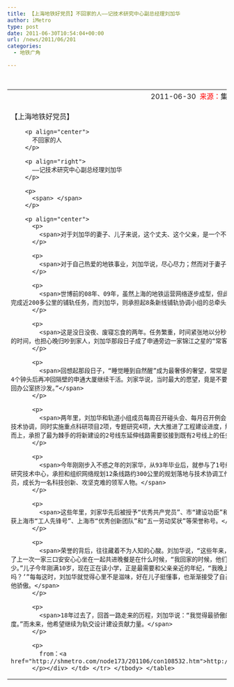 ```yaml
---
title: 【上海地铁好党员】不回家的人——记技术研究中心副总经理刘加华
author: iMetro
type: post
date: 2011-06-30T10:54:04+00:00
url: /news/2011/06/201
categories:
  - 地铁广角

---
```

&nbsp;

<table width="100%" border="0" cellspacing="0" cellpadding="0">
  <tr>
    <td align="center">
      2011-06-30  <span style="color: red;">来源：</span>集团党办
    </td>
  </tr>
  
  <tr>
    <td>
      <div>
        <p>
          【上海地铁好党员】
        </p>
        
        <p align="center">
          不回家的人
        </p>
        
        <p align="right">
          ——记技术研究中心副总经理刘加华
        </p>
        
        <p>
          <span> </span>
        </p>
        
        <p align="center">
          <p>
            <span>对于刘加华的妻子、儿子来说，这个丈夫、这个父亲，是一个不回家的人。</span>
          </p>
          
          <p>
            <span>对于自己热爱的地铁事业，刘加华说，尽心尽力；然而对于妻子、儿子，刘加华说，除了惭愧就是惭愧。</span>
          </p>
          
          <p>
            <span>世博前的08年、09年，虽然上海的地铁运营网络逐步成型，但此时进入到上海轨道交通铺轨工作最为关键的时期——全年需要完成近200多公里的铺轨任务，而刘加华，则承担起8条新线铺轨协调小组的总牵头人的任务。</span>
          </p>
          
          <p>
            <span>这是没日没夜、废寝忘食的两年。任务繁重，时间紧张地以分秒计算，刘加华一埋头干活就忘记了时间，为了节省来回路程上的时间，也担心晚归吵到家人，刘加华那段日子成了申通旁边一家锦江之星的“常客”。</span>
          </p>
          
          <p>
            <span>回想起那段日子，“睡觉睡到自然醒”成为最奢侈的奢望，常常是团队好几个人在凌晨时分睡眼惺忪的直奔锦江之星，睡上3、4个钟头后再冲回隔壁的申通大厦继续干活。刘家华说，当时最大的愿望，竟是不要遇到旅游旺季，“一到旺季，锦江之星就没房了，大家就只好回办公室挤沙发。”</span>
          </p>
          
          <p>
            <span>两年里，刘加华和轨道小组成员每周召开碰头会、每月召开例会，共完成9项技术标准统一、5册通用技术标准、20余项施工技术协调，同时实施重点科研项目2项，专题研究4项，大大推进了工程建设进度，解决网络轨道施工的共性问题。也是在这样的两年里，他迎难而上，承担了最为棘手的将新建设的2号线东延伸线路需要驳接到既有2号线上的任务。</span>
          </p>
          
          <p>
            <span>今年刚刚步入不惑之年的刘家华，从93年毕业后，就参与了1号线、3号线，以及4、5、6号线的设计。2006年，刘加华进入研究技术中心，承担和组织网络规划12条线路约300公里的规划落地与技术协调工作。在自己的不懈努力和组织的培养下，从一名普通技术人员，成长为一名科技创新、攻坚克难的领军人物。</span>
          </p>
          
          <p>
            <span>这些年里，刘家华先后被授予“优秀共产党员”、市“建设功臣”和“上海市劳动模范”等荣誉称号；而他带领的团队，则先后荣获上海市“工人先锋号”、上海市“优秀创新团队”和“五一劳动奖状”等荣誉称号。</span>
          </p>
          
          <p>
            <span>荣誉的背后，往往藏着不为人知的心酸。刘加华说，“这些年来，能和妻子、儿子一起吃个晚饭，是我最大的快乐。”他几乎忘了上一次一家三口安安心心坐在一起共进晚餐是在什么时候，“我回家的时候，他们早已睡了，别说吃饭，连跟儿子说说话的机会也很少，很少。”儿子今年刚满10岁，现在正在读小学，正是最需要和父亲亲近的年纪，“我晚上加班，他有时候会打电话来问，‘爸爸，你今天能回来陪我玩吗？’”每每这时，刘加华就觉得心里不是滋味，好在儿子挺懂事，也渐渐接受了自己的爸爸“特别忙”的现实，变得十分独立，刘加华说，我很为他骄傲。</span>
          </p>
          
          <p>
            <span>18年过去了，回首一路走来的历程，刘加华说：“我觉得最骄傲的，是我和上海轨道交通一起成长，这18年，一分钟都没有虚度。”而未来，他希望继续为轨交设计建设贡献力量。</span>
          </p>
          
          <p>
            from：<a href="http://shmetro.com/node173/201106/con108532.htm">http://shmetro.com/node173/201106/con108532.htm</a>
          </p></div> </td> </tr> </tbody> </table>